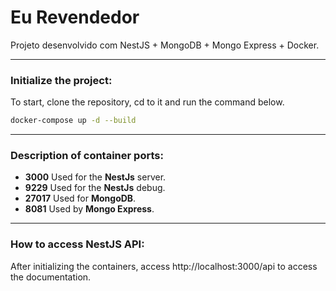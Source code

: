 Eu Revendedor
===============

Projeto desenvolvido com NestJS + MongoDB + Mongo Express + Docker.

----------
### Initialize the project:

To start, clone the repository, cd to it and run the command below.

```bash
docker-compose up -d --build
```

----------
### Description of container ports:

- **3000** Used for the **NestJs** server.
- **9229** Used for the **NestJs** debug.
- **27017** Used for **MongoDB**.
- **8081** Used by **Mongo Express**.

----------
### How to access **NestJS** API:

After initializing the containers, access http://localhost:3000/api to access the documentation.
